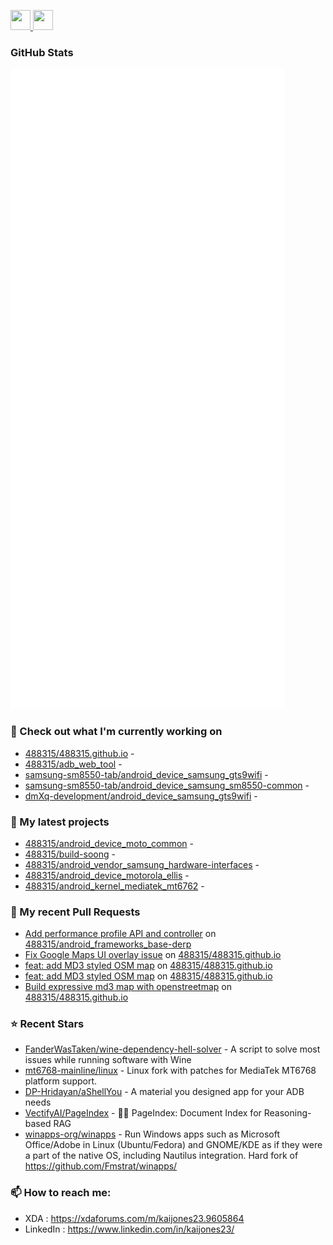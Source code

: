 <p align="left">
  <a href="https://www.github.com/488315" target="_blank" rel="noreferrer">
    <picture>
      <source media="(prefers-color-scheme: dark)" srcset="https://raw.githubusercontent.com/danielcranney/readme-generator/main/public/icons/socials/github-dark.svg" />
      <source media="(prefers-color-scheme: light)" srcset="https://raw.githubusercontent.com/danielcranney/readme-generator/main/public/icons/socials/github.svg" />
      <img src="https://raw.githubusercontent.com/danielcranney/readme-generator/main/public/icons/socials/github.svg" width="32" height="32" />
    </picture>
  </a>
  <a href="https://www.linkedin.com/in/kaijones23/" target="_blank" rel="noreferrer">
    <picture>
      <source media="(prefers-color-scheme: dark)" srcset="https://raw.githubusercontent.com/danielcranney/readme-generator/main/public/icons/socials/linkedin-dark.svg" />
      <source media="(prefers-color-scheme: light)" srcset="https://raw.githubusercontent.com/danielcranney/readme-generator/main/public/icons/socials/linkedin.svg" />
      <img src="https://raw.githubusercontent.com/danielcranney/readme-generator/main/public/icons/socials/linkedin.svg" width="32" height="32" />
    </picture>
  </a>
</p>

### GitHub Stats

<p align="left"><img src="https://raw.githubusercontent.com/488315/488315/refs/heads/master/github-metrics.svg" /></p>

### 👷 Check out what I'm currently working on

- [488315/488315.github.io](https://github.com/488315/488315.github.io) - 
- [488315/adb_web_tool](https://github.com/488315/adb_web_tool) - 
- [samsung-sm8550-tab/android_device_samsung_gts9wifi](https://github.com/samsung-sm8550-tab/android_device_samsung_gts9wifi) - 
- [samsung-sm8550-tab/android_device_samsung_sm8550-common](https://github.com/samsung-sm8550-tab/android_device_samsung_sm8550-common) - 
- [dmXq-development/android_device_samsung_gts9wifi](https://github.com/dmXq-development/android_device_samsung_gts9wifi) - 

### 🌱 My latest projects

- [488315/android_device_moto_common](https://github.com/488315/android_device_moto_common) - 
- [488315/build-soong](https://github.com/488315/build-soong) - 
- [488315/android_vendor_samsung_hardware-interfaces](https://github.com/488315/android_vendor_samsung_hardware-interfaces) - 
- [488315/android_device_motorola_ellis](https://github.com/488315/android_device_motorola_ellis) - 
- [488315/android_kernel_mediatek_mt6762](https://github.com/488315/android_kernel_mediatek_mt6762) - 

### 🔨 My recent Pull Requests

- [Add performance profile API and controller](https://github.com/488315/android_frameworks_base-derp/pull/1) on [488315/android_frameworks_base-derp](https://github.com/488315/android_frameworks_base-derp)
- [Fix Google Maps UI overlay issue](https://github.com/488315/488315.github.io/pull/5) on [488315/488315.github.io](https://github.com/488315/488315.github.io)
- [feat: add MD3 styled OSM map](https://github.com/488315/488315.github.io/pull/4) on [488315/488315.github.io](https://github.com/488315/488315.github.io)
- [feat: add MD3 styled OSM map](https://github.com/488315/488315.github.io/pull/3) on [488315/488315.github.io](https://github.com/488315/488315.github.io)
- [Build expressive md3 map with openstreetmap](https://github.com/488315/488315.github.io/pull/2) on [488315/488315.github.io](https://github.com/488315/488315.github.io)

### ⭐ Recent Stars

- [FanderWasTaken/wine-dependency-hell-solver](https://github.com/FanderWasTaken/wine-dependency-hell-solver) - A script to solve most issues while running software with Wine
- [mt6768-mainline/linux](https://github.com/mt6768-mainline/linux) - Linux fork with patches for MediaTek MT6768 platform support.
- [DP-Hridayan/aShellYou](https://github.com/DP-Hridayan/aShellYou) - A material you designed app for your ADB needs
- [VectifyAI/PageIndex](https://github.com/VectifyAI/PageIndex) - 📄🧠 PageIndex: Document Index for Reasoning-based RAG
- [winapps-org/winapps](https://github.com/winapps-org/winapps) -  Run Windows apps such as Microsoft Office/Adobe in Linux (Ubuntu/Fedora) and GNOME/KDE as if they were a part of the native OS, including Nautilus integration. Hard fork of https://github.com/Fmstrat/winapps/

### 📫 How to reach me:
  - XDA       : <https://xdaforums.com/m/kaijones23.9605864>
  - LinkedIn  : <https://www.linkedin.com/in/kaijones23/>
